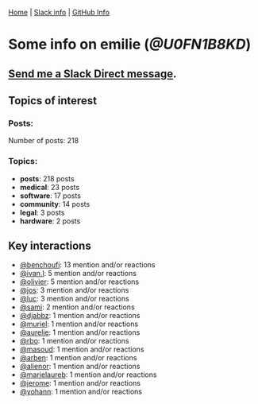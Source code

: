 [Home](https://kelu124.github.io/echommunity/) | [Slack info](https://kelu124.github.io/echommunity/) | [GitHub Info](https://kelu124.github.io/echommunity/github.html)

# Some info on __emilie__ (_@U0FN1B8KD_)


## [Send me a Slack Direct message](https://echopen.slack.com/messages/@emilie/).

## Topics of interest

### Posts: 

Number of posts: 218

### Topics:

* __posts__: 218 posts
* __medical__: 23 posts
* __software__: 17 posts
* __community__: 14 posts
* __legal__: 3 posts
* __hardware__: 2 posts

## Key interactions 

* [@benchoufi](./U0B47KC3S.md): 13 mention and/or reactions
* [@ivan.l](./U3CDR25JP.md): 5 mention and/or reactions
* [@olivier](./U04DFTZ7D.md): 5 mention and/or reactions
* [@jos](./U3N1SENJY.md): 3 mention and/or reactions
* [@luc](./U0AAL4W13.md): 3 mention and/or reactions
* [@sami](./U2MF267L2.md): 2 mention and/or reactions
* [@djabbz](./U2PFHNN3C.md): 1 mention and/or reactions
* [@muriel](./U0JFW4XTQ.md): 1 mention and/or reactions
* [@aurelie](./U37GZRZU6.md): 1 mention and/or reactions
* [@rbo](./U38HVMZ6K.md): 1 mention and/or reactions
* [@masoud](./U3PLYAJPJ.md): 1 mention and/or reactions
* [@arben](./U3Q46QRHU.md): 1 mention and/or reactions
* [@alienor](./U1N5Q9334.md): 1 mention and/or reactions
* [@marielaureb](./U3T7KBEMV.md): 1 mention and/or reactions
* [@jerome](./U07UEJC2H.md): 1 mention and/or reactions
* [@yohann](./U0KPE2P16.md): 1 mention and/or reactions

